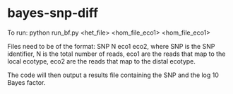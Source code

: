 # bayes-snp-diff

To run: python run_bf.py <het_file> <hom_file_eco1> <hom_file_eco1>

Files need to be of the format: SNP N eco1 eco2, where SNP is the SNP identifier, N is the total number of reads, eco1 are the reads that map to the local ecotype, eco2 are the reads that map to the distal ecotype.

The code will then output a results file containing the SNP and the log 10 Bayes factor.
